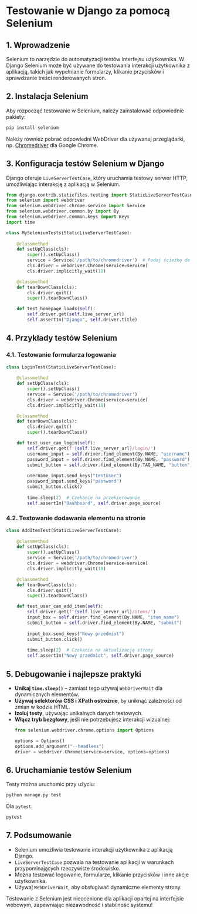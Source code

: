 # Testowanie w Django za pomocą Selenium

## 1. Wprowadzenie
Selenium to narzędzie do automatyzacji testów interfejsu użytkownika. W Django Selenium może być używane do testowania interakcji użytkownika z aplikacją, takich jak wypełnianie formularzy, klikanie przycisków i sprawdzanie treści renderowanych stron.

## 2. Instalacja Selenium
Aby rozpocząć testowanie w Selenium, należy zainstalować odpowiednie pakiety:

```sh
pip install selenium
```

Należy również pobrać odpowiedni WebDriver dla używanej przeglądarki, np. [Chromedriver](https://chromedriver.chromium.org/downloads) dla Google Chrome.

## 3. Konfiguracja testów Selenium w Django
Django oferuje `LiveServerTestCase`, który uruchamia testowy serwer HTTP, umożliwiając interakcję z aplikacją w Selenium.

```python
from django.contrib.staticfiles.testing import StaticLiveServerTestCase
from selenium import webdriver
from selenium.webdriver.chrome.service import Service
from selenium.webdriver.common.by import By
from selenium.webdriver.common.keys import Keys
import time

class MySeleniumTests(StaticLiveServerTestCase):
    
    @classmethod
    def setUpClass(cls):
        super().setUpClass()
        service = Service('/path/to/chromedriver')  # Podaj ścieżkę do WebDrivera
        cls.driver = webdriver.Chrome(service=service)
        cls.driver.implicitly_wait(10)

    @classmethod
    def tearDownClass(cls):
        cls.driver.quit()
        super().tearDownClass()

    def test_homepage_loads(self):
        self.driver.get(self.live_server_url)
        self.assertIn("Django", self.driver.title)
```

## 4. Przykłady testów Selenium
### 4.1. Testowanie formularza logowania
```python
class LoginTest(StaticLiveServerTestCase):
    
    @classmethod
    def setUpClass(cls):
        super().setUpClass()
        service = Service('/path/to/chromedriver')
        cls.driver = webdriver.Chrome(service=service)
        cls.driver.implicitly_wait(10)

    @classmethod
    def tearDownClass(cls):
        cls.driver.quit()
        super().tearDownClass()

    def test_user_can_login(self):
        self.driver.get(f'{self.live_server_url}/login/')
        username_input = self.driver.find_element(By.NAME, "username")
        password_input = self.driver.find_element(By.NAME, "password")
        submit_button = self.driver.find_element(By.TAG_NAME, "button")
        
        username_input.send_keys("testuser")
        password_input.send_keys("password")
        submit_button.click()
        
        time.sleep(2)  # Czekanie na przekierowanie
        self.assertIn("Dashboard", self.driver.page_source)
```

### 4.2. Testowanie dodawania elementu na stronie
```python
class AddItemTest(StaticLiveServerTestCase):
    
    @classmethod
    def setUpClass(cls):
        super().setUpClass()
        service = Service('/path/to/chromedriver')
        cls.driver = webdriver.Chrome(service=service)
        cls.driver.implicitly_wait(10)

    @classmethod
    def tearDownClass(cls):
        cls.driver.quit()
        super().tearDownClass()

    def test_user_can_add_item(self):
        self.driver.get(f'{self.live_server_url}/items/')
        input_box = self.driver.find_element(By.NAME, "item_name")
        submit_button = self.driver.find_element(By.NAME, "submit")
        
        input_box.send_keys("Nowy przedmiot")
        submit_button.click()
        
        time.sleep(2)  # Czekanie na aktualizację strony
        self.assertIn("Nowy przedmiot", self.driver.page_source)
```

## 5. Debugowanie i najlepsze praktyki
- **Unikaj `time.sleep()`** – zamiast tego używaj `WebDriverWait` dla dynamicznych elementów.
- **Używaj selektorów CSS i XPath ostrożnie**, by uniknąć zależności od zmian w kodzie HTML.
- **Izoluj testy**, używając unikalnych danych testowych.
- **Włącz tryb bezgłowy**, jeśli nie potrzebujesz interakcji wizualnej:
  ```python
  from selenium.webdriver.chrome.options import Options
  
  options = Options()
  options.add_argument("--headless")
  driver = webdriver.Chrome(service=service, options=options)
  ```

## 6. Uruchamianie testów Selenium
Testy można uruchomić przy użyciu:
```sh
python manage.py test
```

Dla `pytest`:
```sh
pytest
```

## 7. Podsumowanie
- Selenium umożliwia testowanie interakcji użytkownika z aplikacją Django.
- `LiveServerTestCase` pozwala na testowanie aplikacji w warunkach przypominających rzeczywiste środowisko.
- Można testować logowanie, formularze, klikanie przycisków i inne akcje użytkownika.
- Używaj `WebDriverWait`, aby obsługiwać dynamiczne elementy strony.

Testowanie z Selenium jest nieocenione dla aplikacji opartej na interfejsie webowym, zapewniając niezawodność i stabilność systemu!

